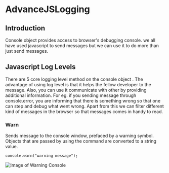 # AdvanceJSLogging

## Introduction

Console object provides access to browser's debugging console. we all have used javascript to send messages but we can use it to do more than just send messages. 

## Javascript Log Levels

There are 5 core logging level method on the console object . The advantage of using log level is that it helps the fellow developer to  the message. Also, you can use it communicate with other by providing additional information. For eg. if you sending message through console.error, you are informing that there is something wrong so that one can step and debug what went wrong. Apart from this we can filter different kind of messages in the browser so that messages comes in handy to read.

### Warn 
Sends message to the console window, prefaced by a warning symbol. Objects that are passed by using the command are converted to a string value.
 
 `console.warn("warning message");` 
 
 ![Image of Warning Console ](https://octodex.github.com/images/yaktocat.png)
 




